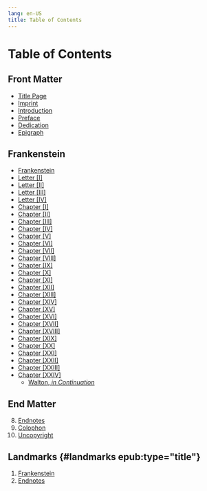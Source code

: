 ```yaml
---
lang: en-US
title: Table of Contents
---
```

# Table of Contents

## Front Matter 
* [Title Page](text/titlepage.md)
* [Imprint](text/imprint.md)
* [Introduction](text/introduction.md)
* [Preface](text/preface.md)
* [Dedication](text/dedication.md)
* [Epigraph](text/epigraph.md)

## Frankenstein
* [Frankenstein](text/halftitlepage.md)
* [Letter [I]](text/letter-1.md)
* [Letter [II]](text/letter-2.md)
* [Letter [III]](text/letter-3.md)
* [Letter [IV]](text/letter-4.md)
* [Chapter [I]](text/chapter-1.md)
* [Chapter [II]](text/chapter-2.md)
* [Chapter [III]](text/chapter-3.md)
* [Chapter [IV]](text/chapter-4.md)
* [Chapter [V]](text/chapter-5.md)
* [Chapter [VI]](text/chapter-6.md)
* [Chapter [VII]](text/chapter-7.md)
* [Chapter [VIII]](text/chapter-8.md)
* [Chapter [IX]](text/chapter-9.md)
* [Chapter [X]](text/chapter-10.md)
* [Chapter [XI]](text/chapter-11.md)
* [Chapter [XII]](text/chapter-12.md)
* [Chapter [XIII]](text/chapter-13.md)
* [Chapter [XIV]](text/chapter-14.md)
* [Chapter [XV]](text/chapter-15.md)
* [Chapter [XVI]](text/chapter-16.md)
* [Chapter [XVII]](text/chapter-17.md)
* [Chapter [XVIII]](text/chapter-18.md)
* [Chapter [XIX]](text/chapter-19.md)
* [Chapter [XX]](text/chapter-20.md)
* [Chapter [XXI]](text/chapter-21.md)
* [Chapter [XXII]](text/chapter-22.md)
* [Chapter [XXIII]](text/chapter-23.md)
* [Chapter [XXIV]](text/chapter-24.md)
    * [Walton, *in Continuation*](text/chapter-24.md#walton-in-continuation)
            
## End Matter
8.  [Endnotes](text/endnotes.md)
9.  [Colophon](text/colophon.md)
10. [Uncopyright](text/uncopyright.md)

## Landmarks {#landmarks epub:type="title"}

1.  [Frankenstein](text/letter-1.md)
2.  [Endnotes](text/endnotes.md)
